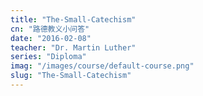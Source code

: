```yaml
---
title: "The-Small-Catechism"
cn: "路德教义小问答"
date: "2016-02-08"
teacher: "Dr. Martin Luther"
series: "Diploma"
imag: "/images/course/default-course.png"
slug: "The-Small-Catechism"
---
```

